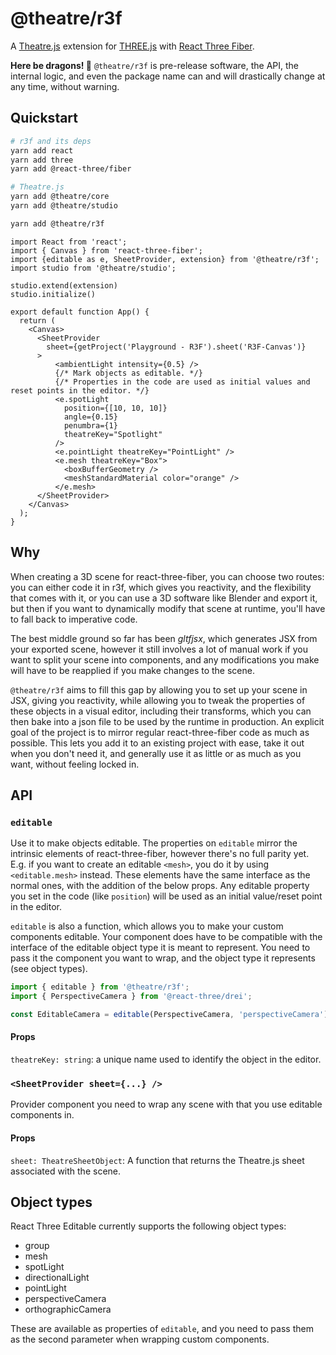 # @theatre/r3f

A [Theatre.js](https://github.com/AriaMinaei/theatre) extension for [THREE.js](https://threejs.org/) with [React Three Fiber](https://github.com/pmndrs/react-three-fiber).

**Here be dragons! 🐉** `@theatre/r3f` is pre-release software, the API, the internal logic, and even the package name can and will drastically change at any time, without warning.

## Quickstart

```bash
# r3f and its deps
yarn add react
yarn add three
yarn add @react-three/fiber

# Theatre.js
yarn add @theatre/core
yarn add @theatre/studio

yarn add @theatre/r3f
```

```tsx
import React from 'react';
import { Canvas } from 'react-three-fiber';
import {editable as e, SheetProvider, extension} from '@theatre/r3f';
import studio from '@theatre/studio';

studio.extend(extension)
studio.initialize()

export default function App() {
  return (
    <Canvas>
      <SheetProvider
        sheet={getProject('Playground - R3F').sheet('R3F-Canvas')}
      >
          <ambientLight intensity={0.5} />
          {/* Mark objects as editable. */}
          {/* Properties in the code are used as initial values and reset points in the editor. */}
          <e.spotLight
            position={[10, 10, 10]}
            angle={0.15}
            penumbra={1}
            theatreKey="Spotlight"
          />
          <e.pointLight theatreKey="PointLight" />
          <e.mesh theatreKey="Box">
            <boxBufferGeometry />
            <meshStandardMaterial color="orange" />
          </e.mesh>
      </SheetProvider>
    </Canvas>
  );
}
```

## Why

When creating a 3D scene for react-three-fiber, you can choose two routes: you can either code it in r3f, which gives you reactivity, and the flexibility that comes with it, or you can use a 3D software like Blender and export it, but then if you want to dynamically modify that scene at runtime, you'll have to fall back to imperative code.

The best middle ground so far has been *gltfjsx*, which generates JSX from your exported scene, however it still involves a lot of manual work if you want to split your scene into components, and any modifications you make will have to be reapplied if you make changes to the scene.

`@theatre/r3f` aims to fill this gap by allowing you to set up your scene in JSX, giving you reactivity, while allowing you to tweak the properties of these objects in a visual editor, including their transforms, which you can then bake into a json file to be used by the runtime in production. An explicit goal of the project is to mirror regular react-three-fiber code as much as possible. This lets you add it to an existing project with ease, take it out when you don't need it, and generally use it as little or as much as you want, without feeling locked in.

## API

### `editable`

Use it to make objects editable. The properties on `editable` mirror the intrinsic elements of react-three-fiber, however there's no full parity yet. E.g. if you want to create an editable `<mesh>`, you do it by using `<editable.mesh>` instead. These elements have the same interface as the normal ones, with the addition of the below props. Any editable property you set in the code (like `position`) will be used as an initial value/reset point in the editor.

`editable` is also a function, which allows you to make your custom components editable. Your component does have to be compatible with the interface of the editable object type it is meant to represent. You need to pass it the component you want to wrap, and the object type it represents (see object types).

```ts
import { editable } from '@theatre/r3f';
import { PerspectiveCamera } from '@react-three/drei';

const EditableCamera = editable(PerspectiveCamera, 'perspectiveCamera');
```

#### Props

`theatreKey: string`: a unique name used to identify the object in the editor.

### `<SheetProvider sheet={...} />`

Provider component you need to wrap any scene with that you use editable components in.

#### Props

`sheet: TheatreSheetObject`: A function that returns the Theatre.js sheet associated with the scene.

## Object types

React Three Editable currently supports the following object types:

- group
- mesh
- spotLight
- directionalLight
- pointLight
- perspectiveCamera
- orthographicCamera

These are available as properties of `editable`, and you need to pass them as the second parameter when wrapping custom components.
